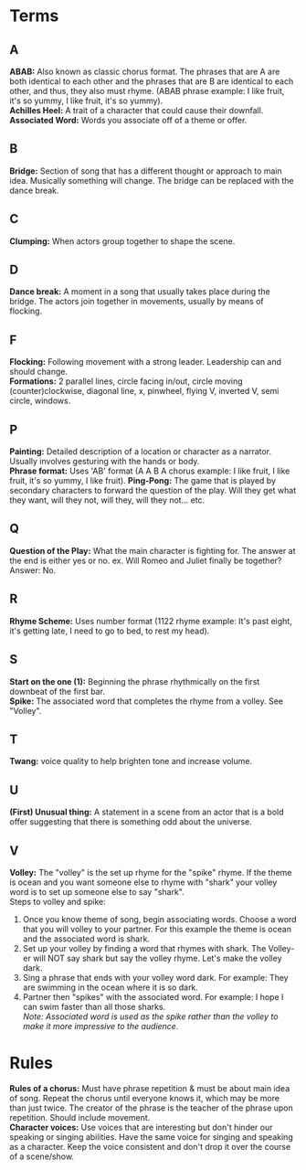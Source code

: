 # Terms

## A
**ABAB:** Also known as classic chorus format. The phrases that are A are both identical to each other and the phrases that are B are identical to each other, and thus, they also must rhyme. (ABAB phrase example: I like fruit, it's so yummy, I like fruit, it's so yummy).  
**Achilles Heel:** A trait of a character that could cause their downfall.  
**Associated Word:** Words you associate off of a theme or offer.  

## B
**Bridge:** Section of song that has a different thought or approach to main idea. Musically something will change. The bridge can be replaced with the dance break.  

## C
**Clumping:** When actors group together to shape the scene.  

## D
**Dance break:** A moment in a song that usually takes place during the bridge. The actors join together in movements, usually by means of flocking.  

## F
**Flocking:** Following movement with a strong leader. Leadership can and should change.  
**Formations:** 2 parallel lines, circle facing in/out, circle moving (counter)clockwise, diagonal line, x, pinwheel, flying V, inverted V, semi circle, windows.  

## P
**Painting:** Detailed description of a location or character as a narrator. Usually involves gesturing with the hands or body.  
**Phrase format:** Uses 'AB' format (A A B A chorus example: I like fruit, I like fruit, it's so yummy, I like fruit).
**Ping-Pong:** The game that is played by secondary characters to forward the question of the play. Will they get what they want, will they not, will they, will they not... etc.

## Q
**Question of the Play:** What the main character is fighting for. The answer at the end is either yes or no. ex. Will Romeo and Juliet finally be together? Answer: No.  

## R
**Rhyme Scheme:** Uses number format (1122 rhyme example: It's past eight, it's getting late, I need to go to bed, to rest my head).

## S
**Start on the one (1):** Beginning the phrase rhythmically on the first downbeat of the first bar.  
**Spike:**  The associated word that completes the rhyme from a volley. See "Volley".  

## T
**Twang:** voice quality to help brighten tone and increase volume.  

## U
**(First) Unusual thing:** A statement in a scene from an actor that is a bold offer suggesting that there is something odd about the universe.  

## V
**Volley:** The "volley" is the set up rhyme for the "spike" rhyme. If the theme is ocean and you want someone else to rhyme with "shark" your volley word is to set up someone else to say "shark".   
Steps to volley and spike:  
1) Once you know theme of song, begin associating words. Choose a word that you will volley to your partner. For this example the theme is ocean and the associated word is shark.  
2) Set up your volley by finding a word that rhymes with shark. The Volley-er will NOT say shark but say the volley rhyme. Let's make the volley dark.  
3) Sing a phrase that ends with your volley word dark. For example: They are swimming in the ocean where it is so dark.  
4) Partner then "spikes" with the associated word. For example: I hope I can swim faster than all those sharks.  
*Note: Associated word is used as the spike rather than the volley to make it more impressive to the audience.*

# Rules
**Rules of a chorus:** Must have phrase repetition & must be about main idea of song. Repeat the chorus until everyone knows it, which may be more than just twice. The creator of the phrase is the teacher of the phrase upon repetition. Should include movement.  
**Character voices:** Use voices that are interesting but don't  hinder  our speaking or singing abilities. Have the same voice for singing and speaking as a character. Keep the voice consistent and don't drop it over the course of a scene/show.
